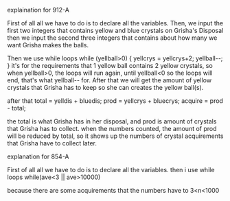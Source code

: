 explaination for 912-A

First of all all we have to do is to declare all the variables. Then, we input the first two integers that contains yellow and blue crystals on Grisha's Disposal
then we input the second three integers that contains about how many we want Grisha makes the balls.

Then we use while loops
while (yellball>0)
    {
       yellcrys = yellcrys+2;
       yellball--;
    }
it's for the requirements that 1 yellow ball contains 2 yellow crystals, so when yellball>0, the loops will run again, until yellball<0 so the loops will end, that's what yellball-- for.
After that we will get the amount of yellow crystals that Grisha has to keep so she can creates the yellow ball(s).

after that 
 total = yelldis + bluedis;
    prod = yellcrys + bluecrys;
    acquire = prod - total;

the total is what Grisha has in her disposal, and prod is amount of crystals that Grisha has to collect.
when the numbers counted, the amount of prod will be reduced by total, so it shows up the numbers of crystal acquirements that Grisha have to collect later.


explanation for 854-A

First of all all we have to do is to declare all the variables. 
then i use while loops 
while(ave<3 || ave>10000)

because there are some acquirements that the numbers have to 3<n<1000

